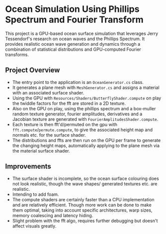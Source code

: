 # Ocean Simulation Using Phillips Spectrum and Fourier Transform

This project is a GPU-based ocean surface simulation that leverages Jerry Tessendorf's research on ocean waves and the Phillips Spectrum. It provides realistic ocean wave generation and dynamics through a combination of statistical distributions and GPU-computed Fourier transforms.

## Project Overview

  -  The entry point to the application is an `OceanGenerator.cs` class.
  -  It generates a plane mesh with `MeshGenerator.cs` and assigns a material with an associated surface shader.
  -  Using the GPU with `Resources/Shaders/ButterflyShader.compute` on play the twiddle factors for the fft are stored in a 2D texture.
  -  Also on the GPU on play, using the phillips spectrum and a box-muller random texture generator, fourier amplitudes, derivatives and a Jacobian texture are generated with `FourierAmplitudesShader.compute`.
  -  Each texture is then fft'd/permuted on the gpu with `fft.compute`/`permute.compute`, to give the associated height map and normals etc. for the surface shader.
  -  The distributions and ffts are then run on the GPU per frame to generate the changing height maps, automatically applying to the plane mesh via the material surface shader.

## Improvements
- The surface shader is incomplete, so the ocean surface colouring does not look realistic, though the wave shapes/ generated textures etc. are realistic.
- Intending to add foam.
- The compute shaders are certainly faster than a CPU implementation and are relatively efficient. Though more work can be done to make them optimal, taking into account specific architectures, warp sizes, memory coalescing and latency hiding.
- Slight problem with the fft algo, requires further debugging but doesn't affect visuals greatly.
